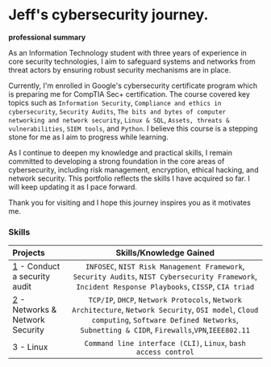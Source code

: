   # Jeff's cybersecurity journey.
**professional summary**

As an Information Technology student with three years of experience in core security technologies, I aim to safeguard systems and networks from threat actors by ensuring robust security mechanisms are in place.

Currently, I'm enrolled in Google's cybersecurity certificate program which is preparing me for CompTIA Sec+ certification. The course covered key topics such as `Information Security`, `Compliance and ethics in cybersecurity`,
`Security Audits`, `The bits and bytes of computer networking and network security`, `Linux & SQL`, `Assets, threats & vulnerabilities`, `SIEM tools`, and `Python`. I believe this course is a stepping stone for me as I aim to 
progress while learning. 

As I continue to deepen my knowledge and practical skills, I remain committed to developing a strong foundation in the core areas of cybersecurity, including risk management, encryption, ethical hacking, and network security.
This portfolio reflects the skills I have acquired so far. I will keep updating it as I pace forward. 

Thank you for visiting and I hope this journey inspires you as it motivates me.

### Skills  
| Projects | Skills/Knowledge Gained | 
| :--- |:---:|
| [1](https://github.com/jj-yankson/Jojo-s-Cybersecurity-Portfolio/tree/main) - Conduct a security audit | `INFOSEC`, `NIST Risk Management Framework`, `Security Audits`, `NIST Cybersecurity Framework`, `Incident Response Playbooks`, `CISSP`, `CIA triad` |
| [2]([https://github.com/jj-yankson/Jojo-s-Cybersecurity-Portfolio/tree/main](https://github.com/yvnks/CYBERSECURITY-PORTFOLIO/tree/7ee7b6e0f2d49424eae8e09f07fcbac82ff8f887/2%20-%20Portfolio/2%20-%20Network%20Architecture%20%26%20Security)) - Networks & Network Security | `TCP/IP`, `DHCP`, `Network Protocols`, `Network Architecture`, `Network Security`, `OSI model`, `Cloud computing`, `Software Defined Networks`, `Subnetting & CIDR`, `Firewalls`,`VPN`,`IEEE802.11` |
| 3 - Linux | `Command line interface (CLI)`, `Linux`, `bash` `access control` |
